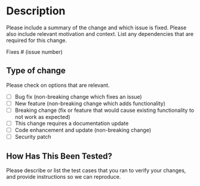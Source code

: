 # Description

Please include a summary of the change and which issue is fixed. Please also include relevant motivation and context. List any dependencies that are required for this change.

Fixes # (issue number)

## Type of change

Please check on options that are relevant.

- [ ] Bug fix (non-breaking change which fixes an issue)
- [ ] New feature (non-breaking change which adds functionality)
- [ ] Breaking change (fix or feature that would cause existing functionality to not work as expected)
- [ ] This change requires a documentation update
- [ ] Code enhancement and update (non-breaking change)
- [ ] Security patch

## How Has This Been Tested?

Please describe or list the test cases that you ran to verify your changes, and provide instructions so we can reproduce. 
